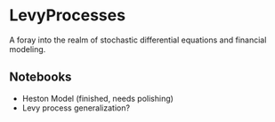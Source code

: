 # LevyProcesses
A foray into the realm of stochastic differential equations and financial modeling.

## Notebooks

- Heston Model (finished, needs polishing)
- Levy process generalization?